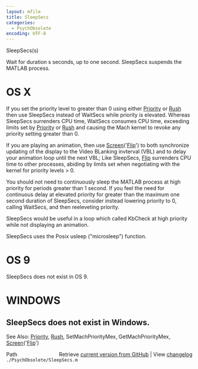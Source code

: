 ```yaml
---
layout: mfile
title: SleepSecs
categories:
  - PsychObsolete
encoding: UTF-8
---
```


SleepSecs\(s\)

Wait for duration s seconds, up to one second.  SleepSecs suspends the
MATLAB process.

# OS X

If you set the priority level to greater than 0 using either [Priority](/docs/Priority) or
[Rush](/docs/Rush) then use SleepSecs instead of WaitSecs while priority is elevated.
Whereas SleepSecs surrenders CPU time,  WaitSecs consumes CPU time,
exceeding limits set by [Priority](/docs/Priority) or [Rush](/docs/Rush) and causing the Mach kernel to
revoke any priority setting greater than 0.

If you are playing an animation, then use [Screen](/docs/Screen)\('[Flip](/docs/Flip)'\) to both
synchronize updating of the display to the Video BLanking invterval \(VBL\)
and to delay your animation loop until the next VBL; Like SleepSecs, [Flip](/docs/Flip)
surrenders CPU time to other processes, abiding by limits set when
negotiating with the kernel for priority levels \> 0.

You should not need to continuously sleep the MATLAB process at high
priority for periods greater than 1 second.  If you feel the need for
continuous  delay at elevated priority for greater than the maximum one
second duration of SleepSecs, consider instead lowering priority to 0,
calling WaitSecs, and then reeleveting priority.

SleepSecs would be useful in a loop which called KbCheck at high priority
while not displaying an animation.

SleepSecs uses the Posix usleep \("microsleep"\) function.

# OS 9

SleepSecs does not exist in OS 9.

# WINDOWS

SleepSecs does not exist in Windows.
----

See Also: [Priority](/docs/Priority), [Rush](/docs/Rush), SetMachPriorityMex, GetMachPriorityMex, [Screen](/docs/Screen)\('[Flip](/docs/Flip)'\)



<div class="code_header" style="text-align:right;">
  <span style="float:left;">Path&nbsp;&nbsp;</span> <span class="counter">Retrieve <a href=
  "https://raw.github.com/Psychtoolbox-3/Psychtoolbox-3/beta/./PsychObsolete/SleepSecs.m">current version from GitHub</a> | View <a href=
  "https://github.com/Psychtoolbox-3/Psychtoolbox-3/commits/beta/./PsychObsolete/SleepSecs.m">changelog</a></span>
</div>
<div class="code">
  <code>./PsychObsolete/SleepSecs.m</code>
</div>
